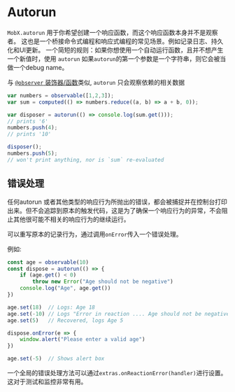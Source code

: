 # Autorun

`MobX.autorun` 用于你希望创建一个响应函数，而这个响应函数本身并不是观察者。 
这也是一个桥接命令式编程和响应式编程的常见场景。例如记录日志、持久化和UI更新。
一个简短的规则：如果你想使用一个自动运行函数，且并不想产生一个新值时，使用 `autorun`
如果`autorun`的第一个参数是一个字符串，则它会被当做一个debug name。


与 [`@observer` 装饰器/函数](./observer-component.md)类似, `autorun` 只会观察依赖的相关数据

```javascript
var numbers = observable([1,2,3]);
var sum = computed(() => numbers.reduce((a, b) => a + b, 0));

var disposer = autorun(() => console.log(sum.get()));
// prints '6'
numbers.push(4);
// prints '10'

disposer();
numbers.push(5);
// won't print anything, nor is `sum` re-evaluated
```

## 错误处理

任何autorun 或者其他类型的响应行为所抛出的错误，都会被捕捉并在控制台打印出来。但不会追踪到原本的触发代码，这是为了确保一个响应行为的异常，不会阻止其他很可能不相关的响应行为的继续运行。

可以重写原本的记录行为，通过调用`onError`传入一个错误处理。

例如:

```javascript
const age = observable(10)
const dispose = autorun(() => {
    if (age.get() < 0)
        throw new Error("Age should not be negative")
    console.log("Age", age.get())
})

age.set(18)  // Logs: Age 18
age.set(-10) // Logs "Error in reaction .... Age should not be negative
age.set(5)   // Recovered, logs Age 5

dispose.onError(e => {
    window.alert("Please enter a valid age")
})

age.set(-5)  // Shows alert box
```

一个全局的错误处理方法可以通过`extras.onReactionError(handler)`进行设置。这对于测试和监控非常有用。
